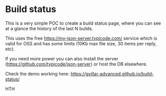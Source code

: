 # Build status

This is a very simple POC to create a build status page, where you can see at a glance the history of the last N builds.

This uses the free https://my-json-server.typicode.com/ service which is valid for OSS and has some limits (10Kb max file size, 30 items per reply, etc).

If you need more power you can also install the server (https://github.com/typicode/json-server) or host the DB elsewhere.

Check the demo working here: https://gvillar-advanced.github.io/build-status/

HTH